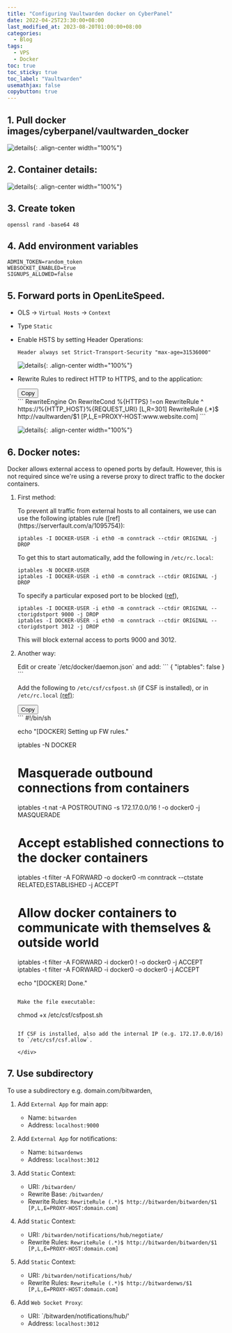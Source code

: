 ```yaml
---
title: "Configuring Vaultwarden docker on CyberPanel"
date: 2022-04-25T23:30:00+08:00
last_modified_at: 2023-08-20T01:00:00+08:00
categories:
  - Blog
tags:
  - VPS
  - Docker
toc: true
toc_sticky: true
toc_label: "Vaultwarden"
usemathjax: false
copybutton: true
---
```


## 1. Pull docker images/cyberpanel/vaultwarden_docker


![details](/assets/images/cyberpanel/vaultwarden_pull.png){: .align-center width="100%"}


## 2. Container details:

![details](/assets/images/cyberpanel/vaultwarden_docker.png){: .align-center width="100%"}

## 3. Create token 

```
openssl rand -base64 48
```

## 4. Add environment variables

```
ADMIN_TOKEN=random_token
WEBSOCKET_ENABLED=true
SIGNUPS_ALLOWED=false
```

## 5. Forward ports in OpenLiteSpeed.

- OLS &rarr; `Virtual Hosts` &rarr; `Context`

- Type `Static`

- Enable HSTS by setting Header Operations:

	```
	Header always set Strict-Transport-Security "max-age=31536000" 
	```
	
	![details](/assets/images/cyberpanel/ols_static_context.png){: .align-center width="100%"}

- Rewrite Rules to redirect HTTP to HTTPS, and to the application:

	<div class="code-header">
		  <button class="copy-code-button btn btn--inverse btn--small">Copy</button>
	</div>
	```
	RewriteEngine On
	RewriteCond %{HTTPS}  !=on
	RewriteRule ^ https://%{HTTP_HOST}%{REQUEST_URI} [L,R=301]
	RewriteRule (.*)$ http://vaultwarden/$1 [P,L,E=PROXY-HOST:www.website.com]
	```

	![details](/assets/images/cyberpanel/vaultwarden_context_rewrite.png){: .align-center width="100%"}


## 6. Docker notes:


Docker allows external access to opened ports by default. However, this is not required since we're using a reverse proxy to direct traffic to the docker containers.

1. First method:

	<div class="notice" markdown="1">
	To prevent all traffic from external hosts to all containers, we use can use the following iptables rule ([ref](https://serverfault.com/a/1095754)):

	```
	iptables -I DOCKER-USER -i eth0 -m conntrack --ctdir ORIGINAL -j DROP
	```

	To get this to start automatically, add the following in `/etc/rc.local`:

	```
	iptables -N DOCKER-USER
	iptables -I DOCKER-USER -i eth0 -m conntrack --ctdir ORIGINAL -j DROP
	```

	To specify a particular exposed port to be blocked ([ref](https://serverfault.com/questions/704643/steps-for-limiting-outside-connections-to-docker-container-with-iptables/933803#933803)),
	
	```
	iptables -I DOCKER-USER -i eth0 -m conntrack --ctdir ORIGINAL --ctorigdstport 9000 -j DROP
	iptables -I DOCKER-USER -i eth0 -m conntrack --ctdir ORIGINAL --ctorigdstport 3012 -j DROP
	```
	
	This will block external access to ports 9000 and 3012.
	</div>

2.  Another way: 

	<div class="notice" markdown="1">
	Edit or create `/etc/docker/daemon.json` and add:
	```
	{
	   "iptables": false
	}
	```

	Add the following to `/etc/csf/csfpost.sh` (if CSF is installed), or in `/etc/rc.local` [(ref)](https://jsherz.com/docker/configserver/firewall/iptables/csf/debian/systemd/2016/05/16/configuring-configserver-firewall-for-docker.html):
	
	<div class="code-header">
		  <button class="copy-code-button btn btn--inverse btn--small">Copy</button>
	</div>
	```
	#!/bin/sh

	echo "[DOCKER] Setting up FW rules."

	iptables -N DOCKER

	# Masquerade outbound connections from containers
	iptables -t nat -A POSTROUTING -s 172.17.0.0/16 ! -o docker0 -j MASQUERADE

	# Accept established connections to the docker containers
	iptables -t filter -A FORWARD -o docker0 -m conntrack --ctstate RELATED,ESTABLISHED -j ACCEPT

	# Allow docker containers to communicate with themselves & outside world
	iptables -t filter -A FORWARD -i docker0 ! -o docker0 -j ACCEPT
	iptables -t filter -A FORWARD -i docker0 -o docker0 -j ACCEPT

	echo "[DOCKER] Done."
	```

	Make the file executable:
	
	```
	chmod +x /etc/csf/csfpost.sh
	```

	If CSF is installed, also add the internal IP (e.g. 172.17.0.0/16) to `/etc/csf/csf.allow`.

	</div>

## 7. Use subdirectory

To use a subdirectory e.g. domain.com/bitwarden,

1. Add `External App` for main app:
	- Name: `bitwarden`
	- Address: `localhost:9000`
	
2. Add `External App` for notifications:
	- Name: `bitwardenws`
	- Address: `localhost:3012`

3. Add `Static` Context:
	- URI: `/bitwarden/`
	- Rewrite Base: `/bitwarden/`
	- Rewrite Rules: `RewriteRule (.*)$ http://bitwarden/bitwarden/$1 [P,L,E=PROXY-HOST:domain.com]`
	
4. Add `Static` Context:
	- URI: `/bitwarden/notifications/hub/negotiate/`
	- Rewrite Rules: `RewriteRule (.*)$ http://bitwarden/bitwarden/$1 [P,L,E=PROXY-HOST:domain.com]`
	
5. Add `Static` Context:
	- URI: `/bitwarden/notifications/hub/`
	- Rewrite Rules: `RewriteRule (.*)$ http://bitwardenws/$1 [P,L,E=PROXY-HOST:domain.com]`
	
6. Add `Web Socket Proxy`:
	- URI: `/bitwarden/notifications/hub/'
	- Address: `localhost:3012`
